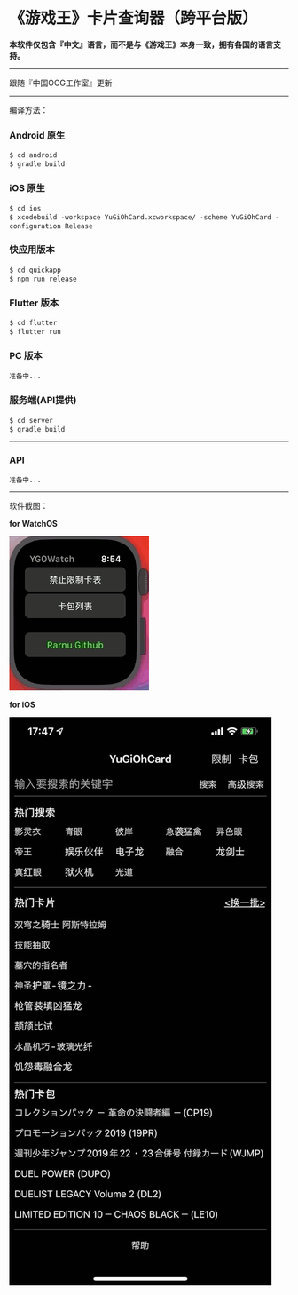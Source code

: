 《游戏王》卡片查询器（跨平台版）
=============================

**本软件仅包含『中文』语言，而不是与《游戏王》本身一致，拥有各国的语言支持。**

- - -

跟随『中国OCG工作室』更新

- - -

编译方法：

### Android 原生

```
$ cd android
$ gradle build
```

### iOS 原生

```
$ cd ios
$ xcodebuild -workspace YuGiOhCard.xcworkspace/ -scheme YuGiOhCard -configuration Release
```

### 快应用版本

```
$ cd quickapp
$ npm run release
```

### Flutter 版本

```
$ cd flutter
$ flutter run
```

### PC 版本

```
准备中...
```

### 服务端(API提供)

```
$ cd server
$ gradle build
```

- - -

### API

```
准备中...
```

- - -

软件截图：

**for WatchOS**

![](https://raw.githubusercontent.com/rarnu/yugioh-card/master/screenshot/watchapp.gif)

**for iOS**

![](https://raw.githubusercontent.com/rarnu/yugioh-card/master/screenshot/iosapp.png)